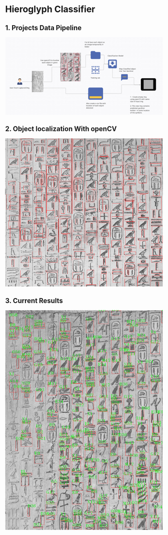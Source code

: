 # Hieroglyph Classifier

## 1. Projects Data Pipeline
![Project's Pipeline](https://github.com/ahmedtarek1325/Hieroglyphs-Classification/blob/master/CV_pipeline.png)


## 2. Object localization With openCV
![Object localization](https://github.com/ahmedtarek1325/Hieroglyphs-Classification/blob/master/img.png)

## 3. Current Results
![Current Result](https://github.com/ahmedtarek1325/Hieroglyphs-Classification/blob/master/results/out.png)
